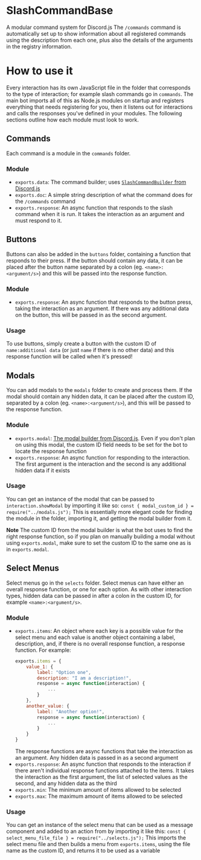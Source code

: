 # SlashCommandBase

A modular command system for Discord.js
The `/commands` command is automatically set up to show information about all registered commands using the description from each one, plus also the details of the arguments in the registry information.

# How to use it

Every interaction has its own JavaScript file in the folder that corresponds to the type of interaction; for example slash commands go in `commands`. The main bot imports all of this as Node.js modules on startup and registers everything that needs registering for you, then it listens out for interactions and calls the responses you've defined in your modules. The following sections outline how each module must look to work.

## Commands

Each command is a module in the `commands` folder.

### Module
* `exports.data`: The command builder; uses [`SlashCommandBuilder` from Discord.js](https://discordjs.guide/interactions/slash-commands.html#options)
* `exports.doc`: A simple string description of what the command does for the `/commands` command
* `exports.response`: An async function that responds to the slash command when it is run. It takes the interaction as an argument and must respond to it.

## Buttons

Buttons can also be added in the `buttons` folder, containing a function that responds to their press. If the button should contain any data, it can be placed after the button name separated by a colon (eg. `<name>:<argument/s>`) and this will be passed into the response function.

### Module
* `exports.response`: An async function that responds to the button press, taking the interaction as an argument. If there was any additional data on the button, this will be passed in as the second argument.

### Usage
To use buttons, simply create a button with the custom ID of `name:additional data` (or just `name` if there is no other data) and this response function will be called when it's pressed!

## Modals

You can add modals to the `modals` folder to create and process them. If the modal should contain any hidden data, it can be placed after the custom ID, separated by a colon (eg. `<name>:<argument/s>`), and this will be passed to the response function.

### Module
* `exports.modal`: [The modal builder from Discord.js](https://discordjs.guide/interactions/modals.html#building-and-responding-with-modals). Even if you don't plan on using this modal, the custom ID field needs to be set for the bot to locate the response function
* `exports.response`: An async function for responding to the interaction. The first argument is the interaction and the second is any additional hidden data if it exists

### Usage
You can get an instance of the modal that can be passed to `interaction.showModal` by importing it like so:
`const { modal_custom_id } = require("../modals.js");`
This is essentially more elegant code for finding the module in the folder, importing it, and getting the modal builder from it.

**Note**
The custom ID from the modal builder is what the bot uses to find the right response function, so if you plan on manually building a modal without using `exports.modal`, make sure to set the custom ID to the same one as is in `exports.modal`.

## Select Menus

Select menus go in the `selects` folder. Select menus can have either an overall response function, or one for each option. As with other interaction types, hidden data can be passed in after a colon in the custom ID, for example `<name>:<argument/s>`.

### Module
* `exports.items`: An object where each key is a possible value for the select menu and each value is another object containing a label, description, and, if there is no overall response function, a response function. For example:
  ```javascript
  exports.items = {
      value_1: {
          label: "Option one",
          description: "I am a description!",
          response = async function(interaction) {
              ...
          }
      },
      another_value: {
          label: "Another option!",
          response = async function(interaction) {
              ...
          }
      }
  }
  ```
  The response functions are async functions that take the interaction as an argument. Any hidden data is passed in as a second argument
* `exports.response`: An async function that responds to the interaction if there aren't individual response functions attached to the items. It takes the interaction as the first argument, the list of selected values as the second, and any hidden data as the third
* `exports.min`: The minimum amount of items allowed to be selected
* `exports.max`: The maximum amount of items allowed to be selected

### Usage
You can get an instance of the select menu that can be used as a message component and added to an action from by importing it like this:
`const { select_menu_file_file } = require("../selects.js");`
This imports the select menu file and then builds a menu from `exports.items`, using the file name as the custom ID, and returns it to be used as a variable
